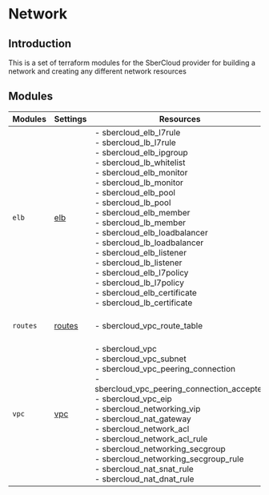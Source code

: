 # Network

## Introduction

This is a set of terraform modules for the SberCloud provider for building a network and creating any different network resources

## Modules

| Modules | Settings | Resources | Description |
| --- | ---  | --- | --- |
| `elb` |[elb](elb/README.md)| - sbercloud_elb_l7rule<br> - sbercloud_lb_l7rule<br> - sbercloud_elb_ipgroup<br> - sbercloud_lb_whitelist<br> - sbercloud_elb_monitor<br> - sbercloud_lb_monitor<br> - sbercloud_elb_pool<br> - sbercloud_lb_pool<br> - sbercloud_elb_member<br> - sbercloud_lb_member<br> - sbercloud_elb_loadbalancer<br> - sbercloud_lb_loadbalancer<br> - sbercloud_elb_listener<br> - sbercloud_lb_listener<br> - sbercloud_elb_l7policy<br> - sbercloud_lb_l7policy<br> - sbercloud_elb_certificate<br> - sbercloud_lb_certificate | ELB settings |
| `routes` |[routes](routes/README.md)| - sbercloud_vpc_route_table | Route table(s) settings |
| `vpc` |[vpc](vpc/README.md)| - sbercloud_vpc<br> - sbercloud_vpc_subnet<br> - sbercloud_vpc_peering_connection<br> - sbercloud_vpc_peering_connection_accepter<br> - sbercloud_vpc_eip<br> - sbercloud_networking_vip<br> - sbercloud_nat_gateway<br> - sbercloud_network_acl<br> - sbercloud_network_acl_rule<br> - sbercloud_networking_secgroup<br> - sbercloud_networking_secgroup_rule<br> - sbercloud_nat_snat_rule<br> - sbercloud_nat_dnat_rule | Network settings |
